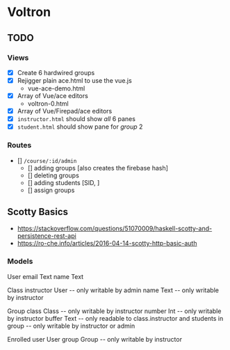# Voltron

## TODO


### Views

- [x] Create 6 hardwired groups
- [x] Rejigger plain ace.html to use the vue.js
  - vue-ace-demo.html
- [x] Array of Vue/ace editors
  - voltron-0.html
- [x] Array of Vue/Firepad/ace editors
- [x] `instructor.html` should show *all* 6 panes
- [x] `student.html` should show pane for *group* 2 

### Routes

- [] `/course/:id/admin`
    - [] adding   groups    [also creates the firebase hash]
    - [] deleting groups    
    - [] adding   students  [SID, ] 
    - [] assign   groups

## Scotty Basics

- https://stackoverflow.com/questions/51070009/haskell-scotty-and-persistence-rest-api
- https://ro-che.info/articles/2016-04-14-scotty-http-basic-auth


### Models

User
  email      Text 
  name       Text 

Class
  instructor User   -- only writable by admin
  name       Text   -- only writable by instructor

Group
  class      Class  -- only writable by instructor
  number     Int    -- only writable by instructor
  buffer     Text   -- only readable to class.instructor and students in group
                    -- only writable by instructor or admin

Enrolled
  user       User
  group      Group  -- only writable by instructor
